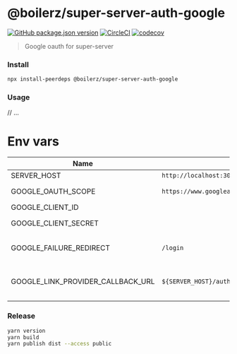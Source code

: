 # @boilerz/super-server-auth-google

[![GitHub package.json version](https://img.shields.io/github/package-json/v/boilerz/super-server-auth-google)](https://www.npmjs.com/package/@boilerz/super-server-auth-google)
[![CircleCI](https://circleci.com/gh/boilerz/super-server-auth-google/tree/master.svg?style=shield)](https://circleci.com/gh/boilerz/super-server-auth-google/tree/master)
[![codecov](https://codecov.io/gh/boilerz/super-server-auth-google/branch/master/graph/badge.svg)](https://codecov.io/gh/boilerz/super-server-auth-google)

> Google oauth for super-server

### Install

```bash
npx install-peerdeps @boilerz/super-server-auth-google 
```

### Usage

// ...

# Env vars

| Name                                        | Default                                                                                           | Description                                                                                                        |
|---------------------------------------------|---------------------------------------------------------------------------------------------------|--------------------------------------------------------------------------------------------------------------------|
| SERVER_HOST                                 | `http://localhost:3000`                                                                           | Server host                                                                                                        |
| GOOGLE_OAUTH_SCOPE                          | `https://www.googleapis.com/auth/userinfo.profile,https://www.googleapis.com/auth/userinfo.email` | Oauth scope                                                                                                        |
| GOOGLE_CLIENT_ID                            |                                                                                                   | Client ID.                                                                                                         |
| GOOGLE_CLIENT_SECRET                        |                                                                                                   | Client secret.                                                                                                     |
| GOOGLE_FAILURE_REDIRECT                     | `/login`                                                                                          | Google failure redirect.                                                                                           |
| GOOGLE_LINK_PROVIDER_CALLBACK_URL           | `${SERVER_HOST}/auth/connect`                                                                     | Callback used for account linking.                                                                                 |

### Release

```bash
yarn version
yarn build
yarn publish dist --access public
```
